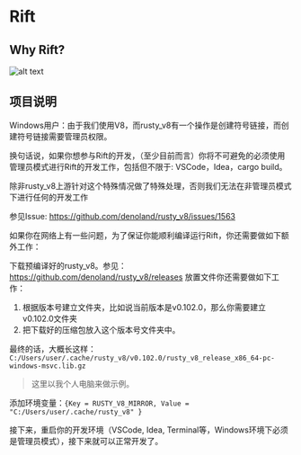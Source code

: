 # Rift

## Why Rift?
![alt text](img_v3_02dn_36ffe1e0-8b57-4822-8918-c7d6650c5c6g.jpg)

## 项目说明

Windows用户：由于我们使用V8，而rusty_v8有一个操作是创建符号链接，而创建符号链接需要管理员权限。

换句话说，如果你想参与Rift的开发，（至少目前而言）你将不可避免的必须使用管理员模式进行Rift的开发工作，包括但不限于: VSCode，Idea，cargo build。

除非rusty_v8上游针对这个特殊情况做了特殊处理，否则我们无法在非管理员模式下进行任何的开发工作

参见Issue: https://github.com/denoland/rusty_v8/issues/1563

如果你在网络上有一些问题，为了保证你能顺利编译运行Rift，你还需要做如下额外工作：

下载预编译好的rusty_v8。参见：https://github.com/denoland/rusty_v8/releases
放置文件你还需要做如下工作：
1. 根据版本号建立文件夹，比如说当前版本是v0.102.0，那么你需要建立v0.102.0文件夹
2. 把下载好的压缩包放入这个版本号文件夹中。

最终的话，大概长这样：
`C:/Users/user/.cache/rusty_v8/v0.102.0/rusty_v8_release_x86_64-pc-windows-msvc.lib.gz`
> 这里以我个人电脑来做示例。

添加环境变量：`{Key = RUSTY_V8_MIRROR, Value = "C:/Users/user/.cache/rusty_v8" }`

接下来，重启你的开发环境（VSCode, Idea, Terminal等，Windows环境下必须是管理员模式），接下来就可以正常开发了。